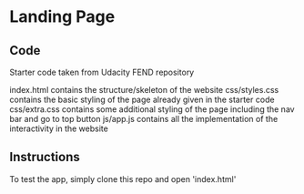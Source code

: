 # Landing Page

## Code 

Starter code taken from Udacity FEND repository

index.html contains the structure/skeleton of the website
css/styles.css contains the basic styling of the page already given in the starter code
css/extra.css contains some additional styling of the page including the nav bar and go to top button
js/app.js contains all the implementation of the interactivity in the website

## Instructions

To test the app, simply clone this repo and open 'index.html'